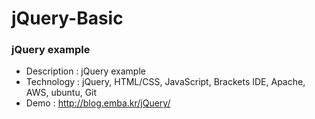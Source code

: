 # jQuery-Basic

<h3><strong>jQuery example</strong></h3>

<ul><li>Description : jQuery example</li>
<li>Technology : jQuery, HTML/CSS, JavaScript, Brackets IDE, Apache, AWS, ubuntu, Git</li>
<li>Demo : <a href="http://blog.emba.kr/jQuery/">http://blog.emba.kr/jQuery/</a></li>
</ul>

			
